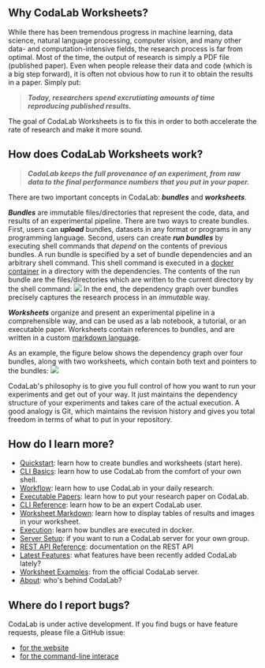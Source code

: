 ## **Why CodaLab Worksheets?**

While there has been tremendous progress in machine learning, data science,
natural language processing, computer vision, and many other data- and
computation-intensive fields, the research process is far from optimal.  Most
of the time, the output of research is simply a PDF file (published paper).
Even when people release their data and code (which is a big step forward), it
is often not obvious how to run it to obtain the results in a paper.  Simply
put:

> ***Today, researchers spend excrutiating amounts of time reproducing published results.***

The goal of CodaLab Worksheets is to fix this in order to both accelerate the
rate of research and make it more sound.

## **How does CodaLab Worksheets work?**

> ***CodaLab keeps the full provenance of an experiment, from raw data to the
> final performance numbers that you put in your paper.***

There are two important concepts in CodaLab: ***bundles*** and ***worksheets***.

***Bundles*** are immutable files/directories that represent the code, data, and results of an experimental pipeline.  There are two ways to create bundles.  First, users can ***upload*** bundles, datasets in any format or programs in any programming language.
Second, users can create ***run bundles*** by executing
shell commands that *depend* on the contents of previous bundles.
A run bundle is specified by a set of bundle dependencies and an arbitrary shell command.
This shell command is executed in a [docker container](https://www.docker.com) in a directory
with the dependencies.  The contents of the run bundle are the files/directories which are
written to the current directory by the shell command:
<img src="https://github.com/codalab/codalab-worksheets/wiki/images/execution.png" />
In the end, the dependency graph over bundles precisely captures the research
process in an *immutable* way.

***Worksheets*** organize and present an experimental pipeline in a comprehensible
way, and can be used as a lab notebook, a tutorial, or an executable paper.
Worksheets contain references to bundles, and are written in a custom [markdown
language](https://github.com/codalab/codalab-worksheets/wiki/Worksheet-Markdown).

As an example, the figure below shows the dependency graph over four bundles, along with two worksheets,
which contain both text and pointers to the bundles:
<img src="https://github.com/codalab/codalab-worksheets/wiki/images/worksheets-schema.png" />

CodaLab's philosophy is to give you full control of how you want to run your
experiments and get out of your way.  It just maintains the dependency
structure of your experiments and takes care of the actual execution.  A good
analogy is Git, which maintains the revision history
and gives you total freedom in terms of what to put in your repository.

## **How do I learn more?**

* [Quickstart](Quickstart): learn how to create bundles and worksheets (start here).
* [CLI Basics](CLI-Basics): learn how to use CodaLab from the comfort of your own shell.
* [Workflow](Workflow): learn how to use CodaLab in your daily research.
* [Executable Papers](Executable-Papers): learn how to put your research paper on CodaLab.
* [CLI Reference](CLI-Reference): learn how to be an expert CodaLab user.
* [Worksheet Markdown](Worksheet-Markdown): learn how to display tables of results and images in your worksheet.
* [Execution](Execution): learn how bundles are executed in docker.
* [Server Setup](Server-Setup): if you want to run a CodaLab server for your own group.
* [REST API Reference](https://github.com/codalab/codalab-cli/blob/master/docs/rest.md): documentation on the REST API
* [Latest Features](Latest-Features): what features have been recently added CodaLab lately?
* [Worksheet Examples](https://worksheets.codalab.org/rest/worksheets/?name=home): from the official CodaLab server.
* [About](About): who's behind CodaLab?

## **Where do I report bugs?**

CodaLab is under active development.  If you find bugs or have feature
requests, please file a GitHub issue:

- [for the website](https://github.com/codalab/codalab-worksheets/issues/new)
- [for the command-line interace](https://github.com/codalab/codalab-cli/issues/new)

